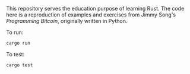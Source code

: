 This repository serves the education purpose of learning Rust. The code here is a reproduction of examples and exercises from Jimmy Song's _Programming Bitcoin_, originally written in Python.

To run:

```sh
cargo run
```

To test:

```sh
cargo test
```
